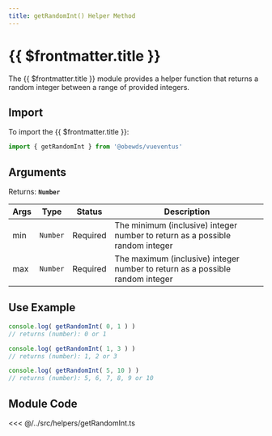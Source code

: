 ```yaml
---
title: getRandomInt() Helper Method
---
```



<script setup>
    import DocsPackageVersion from '../../../src/views/compos/DocsPackageVersion.vue'
</script>



# {{ $frontmatter.title }}

The {{ $frontmatter.title }} module provides a helper function that returns a random integer between a range of provided integers.








## Import

To import the {{ $frontmatter.title }}:

```javascript
import { getRandomInt } from '@obewds/vueventus'
```








## Arguments

Returns: **`Number`**  

| Args | Type     | Status   | Description |
|------|:--------:|:--------:|-------------|
| min  | `Number` | Required | The minimum (inclusive) integer number to return as a possible random integer |
| max  | `Number` | Required | The maximum (inclusive) integer number to return as a possible random integer |






## Use Example

```javascript
console.log( getRandomInt( 0, 1 ) )
// returns (number): 0 or 1

console.log( getRandomInt( 1, 3 ) )
// returns (number): 1, 2 or 3

console.log( getRandomInt( 5, 10 ) )
// returns (number): 5, 6, 7, 8, 9 or 10
```









## Module Code

<<< @/../src/helpers/getRandomInt.ts






<DocsPackageVersion/>
